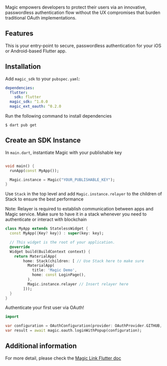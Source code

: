 Magic empowers developers to protect their users via an innovative, passwordless authentication flow without the UX compromises that burden traditional OAuth implementations.

## Features

This is your entry-point to secure, passwordless authentication for your iOS or Android-based Flutter app.

## Installation

Add `magic_sdk` to your `pubspec.yaml`:

```yaml
dependencies:
  flutter:
    sdk: flutter
  magic_sdk: ^1.0.0
  magic_ext_oauth: ^0.2.0
```

Run the following command to install dependencies

```text
$ dart pub get
```

## Create an SDK Instance

In `main.dart`, instantiate Magic with your publishable key

```dart

void main() {
  runApp(const MyApp());

  Magic.instance = Magic("YOUR_PUBLISHABLE_KEY");
}
```

Use `Stack` in the top level and add `Magic.instance.relayer` to the children of Stack to ensure the best performance

Note: Relayer is required to establish communication between apps and Magic service. Make sure to have it in a stack whenever you need to authenticate or interact with blockchain

```dart
class MyApp extends StatelessWidget {
  const MyApp({Key? key}) : super(key: key);

  // This widget is the root of your application.
  @override
  Widget build(BuildContext context) {
    return MaterialApp(
        home: Stack(children: [ // Use Stack here to make sure
          MaterialApp(
            title: 'Magic Demo',
            home: const LoginPage(),
          ),
          Magic.instance.relayer // Insert relayer here
        ]));
  }
}
```

Authenticate your first user via OAuth!

```dart
import 

var configuration = OAuthConfiguration(provider: OAuthProvider.GITHUB, redirectURI: 'YOUR_APP_SCHEME://');
var result = await magic.oauth.loginWithPopup(configuration);
```

## Additional information

For more detail, please check the [Magic Link Flutter doc](https://magic.link/docs/login-methods/email/integration/flutter)

